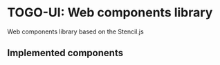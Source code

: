 <h1>TOGO-UI: Web components library</h1>
<p>
  Web components library based on the Stencil.js
</p>
<h2>Implemented components</h2>
<p>
</p>
